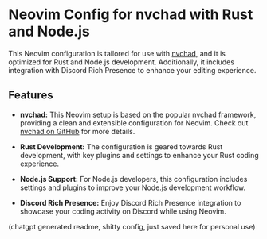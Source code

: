 # Neovim Config for nvchad with Rust and Node.js

This Neovim configuration is tailored for use with [nvchad](https://github.com/NvChad/NvChad), and it is optimized for Rust and Node.js development. Additionally, it includes integration with Discord Rich Presence to enhance your editing experience.

## Features

- **nvchad:** This Neovim setup is based on the popular nvchad framework, providing a clean and extensible configuration for Neovim. Check out [nvchad on GitHub](https://github.com/NvChad/NvChad) for more details.

- **Rust Development:** The configuration is geared towards Rust development, with key plugins and settings to enhance your Rust coding experience.

- **Node.js Support:** For Node.js developers, this configuration includes settings and plugins to improve your Node.js development workflow.

- **Discord Rich Presence:** Enjoy Discord Rich Presence integration to showcase your coding activity on Discord while using Neovim.


(chatgpt generated readme, shitty config, just saved here for personal use)

